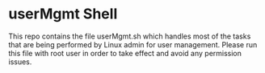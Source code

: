 # userMgmt Shell

This repo contains the file userMgmt.sh which handles most of the tasks that are being performed by Linux admin for user management.
Please run this file with root user in order to take effect and avoid any permission issues.
